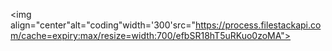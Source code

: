 <img align="center"alt="coding"width='300'src="https://process.filestackapi.com/cache=expiry:max/resize=width:700/efbSR18hT5uRKuo0zoMA">
